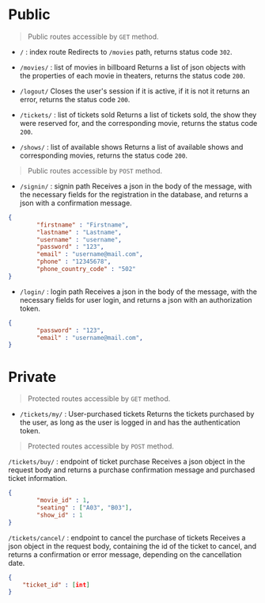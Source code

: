  # Public
> Public routes accessible by `GET` method.

- `/` : index route
Redirects to `/movies` path, returns status code `302`.

- `/movies/` : list of movies in billboard
Returns a list of json objects with the properties of each movie in theaters, returns the status code `200`.

- `/logout/` 
Closes the user's session if it is active, if it is not it returns an error, returns the status code `200`.

- `/tickets/` : list of tickets sold
Returns a list of tickets sold, the show they were reserved for, and the corresponding movie, returns the status code `200`.

- `/shows/` : list of available shows
Returns a list of available shows and corresponding movies, returns the status code `200`.

> Public routes accessible by `POST` method.

- `/signin/` : signin path
Receives a json in the body of the message, with the necessary fields for the registration in the database, and returns a json with a confirmation message.

```json
{
        "firstname" : "Firstname", 
        "lastname" : "Lastname", 
        "username" : "username", 
        "password" : "123", 
        "email" : "username@mail.com",
        "phone" : "12345678", 
        "phone_country_code" : "502"
}
```

- `/login/` : login path
Receives a json in the body of the message, with the necessary fields for user login, and returns a json with an authorization token.

```json
{
        "password" : "123", 
        "email" : "username@mail.com",
}
```

# Private

> Protected routes accessible by `GET` method.

- `/tickets/my/` : User-purchased tickets
Returns the tickets purchased by the user, as long as the user is logged in and has the authentication token.

> Protected routes accessible by `POST` method.

`/tickets/buy/` : endpoint of ticket purchase
Receives a json object in the request body and returns a purchase confirmation message and purchased ticket information.

```json
{
        "movie_id" : 1, 
        "seating" : ["A03", "B03"], 
        "show_id" : 1
}
```
`/tickets/cancel/` : endpoint to cancel the purchase of tickets
Receives a json object in the request body, containing the id of the ticket to cancel, and returns a confirmation or error message, depending on the cancellation date.

```json
{
    "ticket_id" : [int]
}
```